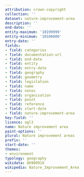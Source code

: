 ```yaml
---
attribution: crown-copyright
collection: ''
dataset: nature-improvement-area
description: ''
end-date: ''
entity-maximum: '10199999'
entity-minimum: '10100000'
entry-date: ''
fields:
- field: categories
- field: documentation-url
- field: end-date
- field: entity
- field: entry-date
- field: geography
- field: geometry
- field: legislation
- field: name
- field: notes
- field: organisation
- field: point
- field: reference
- field: start-date
- field: nature-improvement-area
key-field: ''
licence: ogl3
name: Nature improvement area
paint-options: ''
plural: Nature improvement areas
prefix: ''
start-date: ''
themes:
- environment
typology: geography
wikidata: Q6980918
wikipedia: Nature_Improvement_Area
---
```

